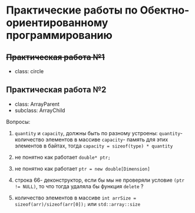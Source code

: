 # Практические работы по Обектно-ориентированному программированию

## ~~Практическая работа №1~~ 
- class: circle

## Практическая работа №2
- class: ArrayParent
- subclass: ArrayChild

Вопросы:
1. `quantity` и `capacity`, должны быть по разному устроены: `quantity`- количество элементов в массиве
   `capacity`- память для этих элементов в байтах, тогда `capacity = sizeof(type) * quantity` 
 
2. не понятно как работает `double* ptr;` 
 
3. не понятно как работает `ptr = new double[Dimension]`
 
4. строка 66- деконструктор, если бы мы не проверяли условие `(ptr != NULL)`, то что тогда удаляла бы функция `delete` ?

5. количество элементов в массиве `int arrSize = sizeof(arr)/sizeof(arr[0]);` или `std::array::size` 
